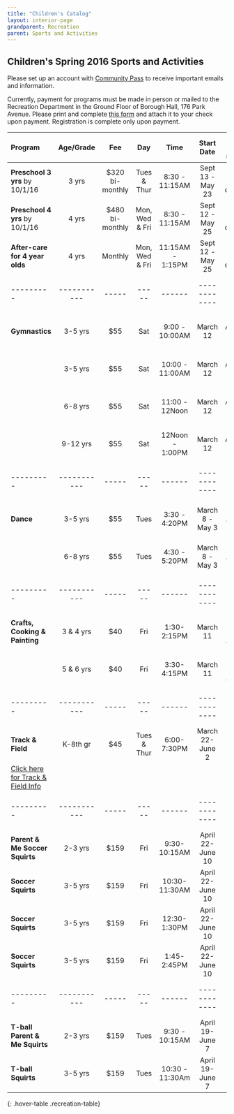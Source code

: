 ```yaml
---
title: "Children's Catalog"
layout: interior-page
grandparent: Recreation
parent: Sports and Activities
---
```


## Children's Spring 2016 Sports and Activities
Please set up an account with [Community Pass](https://register.communitypass.net/reg/login.cfm?D%3CN%21%2E%22_W%22F%299SZWV%5C%21%3DHNW%3BR%3AZQI%2F79%2CKX03%3DBIP%27B%5EF%25U99%2B) to receive important emails and information. 

Currently, payment for programs must be made in person or mailed to the Recreation Department in the Ground Floor of Borough Hall, 176 Park Avenue.  Please print and complete [this form](http://static.rutherford-nj.com/recreation/Recreation_ProgramRegistration.pdf) and attach it to your check upon payment. Registration is complete only upon payment.

| Program | Age/Grade | Fee |	Day | Time | Start Date |	Dates no session | Number of classes | Location |
|:--------|:---------:|:---:|:---:|:----:|:----------:|:----------------:|:-----------------:|:--------:|
|**Preschool 3 yrs** by 10/1/16 | 3 yrs | $320 bi-monthly |	Tues & Thur	| 8:30 - 11:15AM |	Sept 13 - May 23 |	Follows School calendar	| |	Tamblyn Field Civic Center|
|**Preschool 4 yrs** by 10/1/16 |	4 yrs |	$480 bi-monthly	|  Mon, Wed & Fri |	8:30 - 11:15AM | Sept 12 - May 25 |	Follows School calendar |	|	Tamblyn Field Civic Center|
|**After-care for 4 year olds** | 4 yrs |	Monthly	| Mon, Wed & Fri	| 11:15AM - 1:15PM |	Sept 12 - May 25 | Follows School calendar |	|	Tamblyn Field Civic Center|
|---------|-----------|-----|-----|------|------------|------------------|-------------------|----------|
|**Gymnastics** | 	3-5 yrs |	$55 |	Sat	| 9:00 - 10:00AM |	March 12 | April 2 & 23 | 8 |	Tamblyn Field Civic Center|
| | 3-5 yrs |	$55 |	Sat	| 10:00 - 11:00AM |	March 12 |	April 2 & 23 |	8	| Tamblyn Field Civic Center |
| | 6-8 yrs |	$55 |	Sat |	11:00 - 12Noon	| March 12	| April 2 & 23 |	8	| Tamblyn Field Civic Center |
| | 9-12 yrs |	$55 | Sat |	12Noon - 1:00PM |	March 12 |	April 2 & 23 |	8	| Tamblyn Field Civic Center|
|---------|-----------|-----|-----|------|------------|------------------|-------------------|----------|
|**Dance** | 3-5 yrs | $55 | Tues |	3:30 - 4:20PM |	March 8 - May 3 |	April 12 | 8	| Tamblyn Field Civic Center |
| | 6-8 yrs |	$55 | Tues | 4:30 - 5:20PM |	March 8 - May 3 |	April 12 |	8 | Tamblyn Field Civic Center |
|---------|-----------|-----|-----|------|------------|------------------|-------------------|----------|
|**Crafts, Cooking & Painting**|	3 & 4 yrs |	$40 | Fri |	1:30-2:15PM | March 11 |	March 25 & April 15 |	8 | Tamblyn Field Civic Center |
| | 5 & 6 yrs |	$40 |	Fri |	3:30-4:15PM |	March 11 |	March 25  & April 15 | 8	| Tamblyn Field Civic Center|
|---------|-----------|-----|-----|------|------------|------------------|-------------------|----------|
|**Track & Field** |	K-8th gr |	$45 | Tues & Thur	| 6:00-7:30PM	| March 22-June 2 | |	16 - 18 practices	| Tryon Field |
[Click here for Track & Field Info](../../2016/02/29/track-and-field-registration/)| | | | | | | | 
|---------|-----------|-----|-----|------|------------|------------------|-------------------|----------|
|**Parent & Me Soccer Squirts** |	2-3 yrs |	$159 | 	Fri |	9:30-10:15AM	| April 22-June 10 | |	8 |	Wall Field |
|**Soccer Squirts** | 3-5 yrs |	$159 | Fri |	10:30-11:30AM |	April 22-June 10 | |	8 | Wall Field |
|**Soccer Squirts** | 3-5 yrs |	$159 | Fri |	12:30-1:30PM |	April 22-June 10 | | 8 | Wall Field |
|**Soccer Squirts**	| 3-5 yrs |	$159 | Fri |	1:45-2:45PM	 | April 22-June 10 |	| 8 | Wall Field |
|---------|-----------|-----|-----|------|------------|------------------|-------------------|----------|
|**T-ball Parent & Me Squirts** | 2-3 yrs |	$159 | Tues |	9:30 - 10:15AM |	April 19-June 7 |	| 8 |	Wall Field|
|**T-ball Squirts** |	3-5 yrs |	$159 |	Tues |	10:30 - 11:30Am |	April 19-June 7 |	| 8 |	Wall Field |
{: .hover-table .recreation-table}
